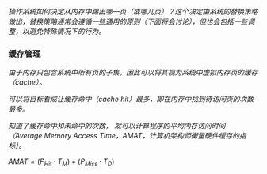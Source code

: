 *操作系统如何决定从内存中踢出哪一页（或哪几页）？这个决定由系统的替换策略做出，替换策略通常会遵循一些通用的原则（下面将会讨论），但也会包括一些调整，以避免特殊情况下的行为。*

### 缓存管理

*由于内存只包含系统中所有页的子集，因此可以将其视为系统中虚拟内存页的缓存（cache）。*

*可以将目标看成让缓存命中（cache hit）最多，即在内存中找到待访问页的次数最多。*

*知道了缓存命中和未命中的次数， 就可以计算程序的平均内存访问时间（Average Memory Access Time，AMAT，计算机架构师衡量硬件缓存的指标）。*

$AMAT = (P_{Hit} \cdot T_M) + (P_{Miss} \cdot T_D)$